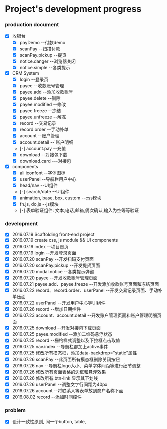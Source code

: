 # Project's development progress

### production document
- [x] 收银台
    - [x] payDemo  --付款demo
    - [x] scanPay  --扫描付款
    - [x] scanPay.pickup  --提货
    - [x] notice.danger  --浏览器关闭
    - [x] notice.simple  --各类提示    

- [x] CRM System
    - [x] login  --登录页
    - [x] payee  --收款账号管理
    - [x] payee.add  --添加收款账号
    - [x] payee.delete  --删除
    - [x] payee.modified  --修改
    - [x] payee.freeze  --冻结
    - [x] payee.unfreeze  --解冻
    - [x] record  --交易记录
    - [x] record.order  --手动补单
    - [x] account  --账户管理
    - [x] account.detail  --`账户明细
    - [-] account.pay  --充值
    - [x] download  --对接包下载
    - [x] download.card  ---对接包
- [x] components
    - [x] ali iconfont  --字体图标
    - [x] userPanel  --导航栏用户中心
    - [x] head/nav  --UI组件
    - [-] search/date  --UI组件
    - [x] animation, base, box, custom  --css模块 
    - [x] fn.js, do.js  --js模块
    - [-] 表单验证组件: 文本,电话,邮箱,俩次确认,输入为空等等验证

### development
   - [x] 2016.07.19  Scaffolding front-end project
   - [x] 2016.07.19  create css, js module && UI components
   - [x] 2016.07.19  index  --项目首页
   - [x] 2016.07.19  login  --开发登录页面
   - [x] 2016.07.20  scanPay  --开发扫码支付页面
   - [x] 2016.07.20  scanPay.pickup  --开发提货页面
   - [x] 2016.07.20  modal.notice  --各类提示弹窗
   - [x] 2016.07.20  payee  --开发收款账号管理页面
   - [x] 2016.07.21  payee.add、payee.freeze  --开发添加收款账号页面和冻结页面
   - [x] 2016.07.22  record、record.order、userPanel  --开发交易记录页面、手动补单压面
   - [x] 2016.07.22  userPanel  --开发用户中心等UI组件
   - [x] 2016.07.26  record  --增加日期控件 
   - [x] 2016.07.23  account、account.detail  --开发账户管理页面和账户管理明细页面
   - [x] 2016.07.25  download  --开发对接包下载页面
   - [x] 2016.07.25  payee.modified  --添加二维码悬浮状态
   - [x] 2016.07.25  record  --栅格样式调整以及下拉框点击取值
   - [x] 2016.07.25  nav.index  --导航栏都加上active事件
   - [x] 2016.07.25  修改所有摸态框，添加data-backdrop="static"属性
   - [x] 2016.07.26  scanPay  --此页面所有摸态框删除关闭按钮
   - [x] 2016.07.26  nav  --导航栏logo大小、菜单字体间距等进行细节调整
   - [x] 2016.07.26  修改所有页面表格的边框和悬浮效果
   - [x] 2016.07.26  修改所有.btn-link 显示其下划线
   - [x] 2016.07.26  userPanel  --调整文字行间距为40px
   - [x] 2016.07.26  account  --将联系人等表单放到商户名称下面
   - [x] 2016.08.02  record  --添加时间控件
   
### problem
   - [x] 设计一致性原则, 同一个button, table, 
   
  